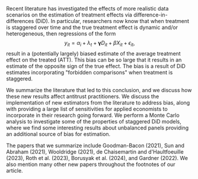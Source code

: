 Recent literature has investigated the effects of more realistic data scenarios on the estimation of treatment effects via difference-in-differences (DiD). In particular, researchers now know that when treatment is staggered over time and the true treatment effect is dynamic and/or heterogeneous, then regressions of the form
$$y_{it} = \alpha_i + \lambda_t + \boldsymbol{\gamma}  D_{it} + \beta X_{it} + \epsilon_{it},$$
result in a (potentially largely) biased estimate of the average treatment effect on the treated (ATT). This bias can be so large that it results in an estimate of the opposite sign of the true effect. The bias is a result of DiD estimates incorporating "forbidden comparisons" when treatment is staggered.

We summarize the literature that led to this conclusion, and we discuss how these new results affect antitrust practitioners. We discuss the implementation of new estimators from the literature to address bias, along with providing a large list of sensitivities for applied economists to incorporate in their research going forward.
We perform a Monte Carlo analysis to investigate some of the properties of staggered DiD models, where we find some interesting results about unbalanced panels providing an additional source of bias for estimation.

The papers that we summarize include Goodman-Bacon (2021), Sun and Abraham (2021), Wooldridge (2021), de Chaisemartin and d'Haultfoeuille (2023), Roth et al. (2023), Borusyak et al. (2024), and Gardner (2022). We also mention many other new papers throughout the footnotes of our article.
